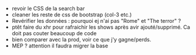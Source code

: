-   revoir le CSS de la search bar
-   cleaner les reste de css de bootstrap (col-3 etc.)
-   Revérifier les données : pourquoi ej n'ai pas "Rome" et "The terror" ?
-   ptêt faire du xhr pour rafraichir les shows après avir ajouté/supprimé. Ca doit pas couter beaucoup de code
-   bien comparer avec la prod, voir ce que j'y gagne/perds.
-   MEP ? attention il faudra migrer la base
